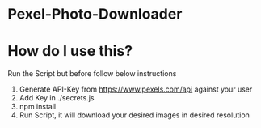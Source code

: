 # Pexel-Photo-Downloader

# How do I use this?
Run the Script but before follow below instructions
1. Generate API-Key from https://www.pexels.com/api against your user
2. Add Key in ./secrets.js
1. npm install
2. Run Script, it will download your desired images in desired resolution
